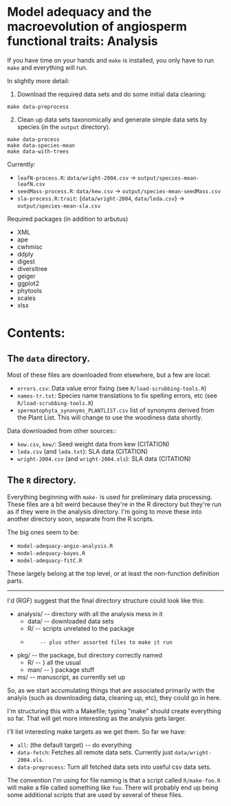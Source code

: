 # Model adequacy and the macroevolution of angiosperm functional traits: Analysis

If you have time on your hands and `make` is installed, you only have to run `make` and everything will run.

In slightly more detail:

1. Download the required data sets and do some initial data cleaning:

```
make data-preprocess
```

2. Clean up data sets taxonomically and generate simple data sets by species (in the `output` directory).

```
make data-process
make data-species-mean
make data-with-trees
```

Currently:
* `leafN-process.R`: `data/wright-2004.csv` ->  `output/species-mean-leafN.csv`
* `seedMass-process.R`: `data/kew.csv` -> `output/species-mean-seedMass.csv`
* `sla-process.R:trait`: {`data/wright-2004`, `data/leda.csv`} -> `output/species-mean-sla.csv`

Required packages (in addition to arbutus)

* XML
* ape
* cwhmisc
* ddply
* digest
* diversitree
* geiger
* ggplot2
* phytools
* scales
* xlsx

# Contents:

## The `data` directory.

Most of these files are downloaded from elsewhere, but a few are local:

* `errors.csv`: Data value error fixing (see `R/load-scrubbing-tools.R`)
* `names-tr.txt`: Species name translations to fix spelling errors, etc (see `R/load-scrubbing-tools.R`)
* `spermatophyta_synonyms_PLANTLIST.csv` list of synonyms derived from the Plant List.  This will change to use the woodiness data shortly.

Data downloaded from other sources::

* `kew.csv`, `kew/`: Seed weight data from kew (CITATION)
* `leda.csv` (and `leda.txt`): SLA data (CITATION)
* `wright-2004.csv` (and `wright-2004.xls`): SLA data (CITATION)

## The `R` directory.

Everything beginning with `make-` is used for preliminary data processing.  These files are a bit weird because they're in the R directory but they're run as if they were in the analysis directory.  I'm going to move these into another directory soon, separate from the R scripts.

The big ones seem to be:
* `model-adequacy-angio-analysis.R`
* `model-adequacy-bayes.R`
* `model-adequacy-fitC.R`

These largely belong at the top level, or at least the non-function definition parts.


---

I'd (RGF) suggest that the final directory structure could look like
this:

* analysis/ -- directory with all the analysis mess in it
  - data/   -- downloaded data sets
  - R/      -- scripts unrelated to the package
  -         -- plus other assorted files to make it run
* pkg/      -- the package, but directory correctly named
  - R/      -- } all the usual
  - man/    -- } package stuff
* ms/       -- manuscript, as currently set up

So, as we start accumulating things that are associated primarily with
the analyis (such as downloading data, cleaning up, etc), they could
go in here.

I'm structuring this with a Makefile; typing "make" should create
everything so far.  That will get more interesting as the analysis
gets larger.

I'll list interesting make targets as we get them.  So far we have:

* `all`: (the default target) -- do everything
* `data-fetch`: Fetches all remote data sets.  Currently just
  `data/wright-2004.xls`.
* `data-preprocess`: Turn all fetched data sets into useful csv data
  sets.

The convention I'm using for file naming is that a script called
`R/make-foo.R` will make a file called something like `foo`.  There
will probably end up being some additional scripts that are used by
several of these files.
